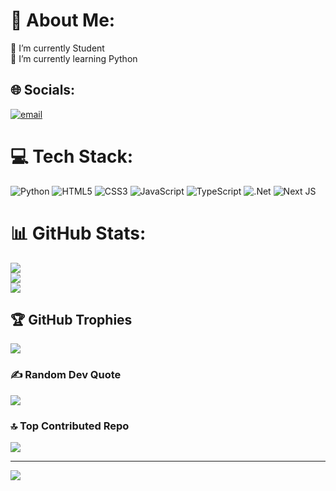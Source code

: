 # 💫 About Me:
🔭 I’m currently Student<br>🌱 I’m currently learning Python<br>


## 🌐 Socials:
[![email](https://img.shields.io/badge/Email-D14836?logo=gmail&logoColor=white)](mailto:akashbarik01974@gmail.com) 

# 💻 Tech Stack:
![Python](https://img.shields.io/badge/python-3670A0?style=for-the-badge&logo=python&logoColor=ffdd54) ![HTML5](https://img.shields.io/badge/html5-%23E34F26.svg?style=for-the-badge&logo=html5&logoColor=white) ![CSS3](https://img.shields.io/badge/css3-%231572B6.svg?style=for-the-badge&logo=css3&logoColor=white) ![JavaScript](https://img.shields.io/badge/javascript-%23323330.svg?style=for-the-badge&logo=javascript&logoColor=%23F7DF1E) ![TypeScript](https://img.shields.io/badge/typescript-%23007ACC.svg?style=for-the-badge&logo=typescript&logoColor=white) ![.Net](https://img.shields.io/badge/.NET-5C2D91?style=for-the-badge&logo=.net&logoColor=white) ![Next JS](https://img.shields.io/badge/Next-black?style=for-the-badge&logo=next.js&logoColor=white)
# 📊 GitHub Stats:
![](https://github-readme-stats.vercel.app/api?username=akash01974&theme=onedark&hide_border=false&include_all_commits=true&count_private=false)<br/>
![](https://nirzak-streak-stats.vercel.app/?user=akash01974&theme=onedark&hide_border=false)<br/>
![](https://github-readme-stats.vercel.app/api/top-langs/?username=akash01974&theme=onedark&hide_border=false&include_all_commits=true&count_private=false&layout=compact)

## 🏆 GitHub Trophies
![](https://github-profile-trophy.vercel.app/?username=akash01974&theme=onedark&no-frame=false&no-bg=true&margin-w=4)

### ✍️ Random Dev Quote
![](https://quotes-github-readme.vercel.app/api?type=horizontal&theme=radical)

### 🔝 Top Contributed Repo
![](https://github-contributor-stats.vercel.app/api?username=akash01974&limit=5&theme=onedark&combine_all_yearly_contributions=true)

---
[![](https://visitcount.itsvg.in/api?id=akash01974&icon=0&color=9)](https://visitcount.itsvg.in)

<!-- Proudly created with GPRM ( https://gprm.itsvg.in ) -->
